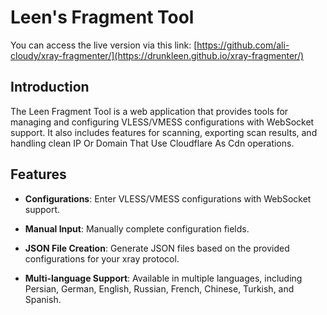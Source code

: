 # Leen's Fragment Tool

You can access the live version via this link:
[https://github.com/ali-cloudy/xray-fragmenter/](https://drunkleen.github.io/xray-fragmenter/)

## Introduction

The Leen Fragment Tool is a web application that provides tools for managing and configuring VLESS/VMESS configurations with WebSocket support. It also includes features for scanning, exporting scan results, and handling clean IP Or Domain That Use Cloudflare As Cdn operations.

## Features

- **Configurations**: Enter VLESS/VMESS configurations with WebSocket support.

- **Manual Input**: Manually complete configuration fields.

- **JSON File Creation**: Generate JSON files based on the provided configurations for your xray protocol.

- **Multi-language Support**: Available in multiple languages, including Persian, German, English, Russian, French, Chinese, Turkish, and Spanish.

